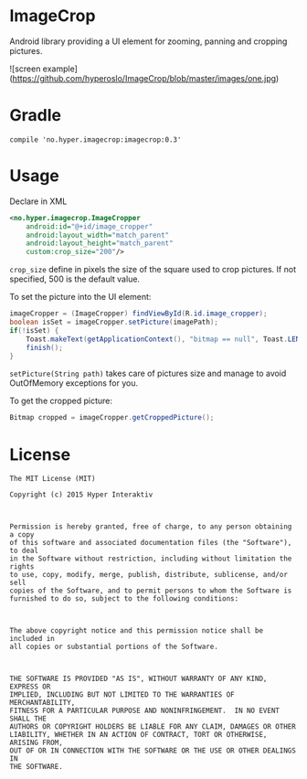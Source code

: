 # ImageCrop
Android library providing a UI element for zooming, panning and cropping pictures.

![screen example]
(https://github.com/hyperoslo/ImageCrop/blob/master/images/one.jpg)

# Gradle
`compile 'no.hyper.imagecrop:imagecrop:0.3'`

# Usage
Declare in XML

```xml
<no.hyper.imagecrop.ImageCropper
    android:id="@+id/image_cropper"
    android:layout_width="match_parent"
    android:layout_height="match_parent"
    custom:crop_size="200"/>
```
`crop_size` define in pixels the size of the square used to crop pictures. If not specified, 500 is the default value.

To set the picture into the UI element:
```Java
imageCropper = (ImageCropper) findViewById(R.id.image_cropper);
boolean isSet = imageCropper.setPicture(imagePath);
if(!isSet) {
    Toast.makeText(getApplicationContext(), "bitmap == null", Toast.LENGTH_LONG).show();
    finish();
}
```
`setPicture(String path)` takes care of pictures size and manage to avoid OutOfMemory exceptions for you.

To get the cropped picture:
```Java
Bitmap cropped = imageCropper.getCroppedPicture();
```

# License
```
The MIT License (MIT)

Copyright (c) 2015 Hyper Interaktiv



Permission is hereby granted, free of charge, to any person obtaining a copy
of this software and associated documentation files (the "Software"), to deal
in the Software without restriction, including without limitation the rights
to use, copy, modify, merge, publish, distribute, sublicense, and/or sell
copies of the Software, and to permit persons to whom the Software is
furnished to do so, subject to the following conditions:



The above copyright notice and this permission notice shall be included in
all copies or substantial portions of the Software.



THE SOFTWARE IS PROVIDED "AS IS", WITHOUT WARRANTY OF ANY KIND, EXPRESS OR
IMPLIED, INCLUDING BUT NOT LIMITED TO THE WARRANTIES OF MERCHANTABILITY,
FITNESS FOR A PARTICULAR PURPOSE AND NONINFRINGEMENT.  IN NO EVENT SHALL THE
AUTHORS OR COPYRIGHT HOLDERS BE LIABLE FOR ANY CLAIM, DAMAGES OR OTHER
LIABILITY, WHETHER IN AN ACTION OF CONTRACT, TORT OR OTHERWISE, ARISING FROM,
OUT OF OR IN CONNECTION WITH THE SOFTWARE OR THE USE OR OTHER DEALINGS IN
THE SOFTWARE.
```
